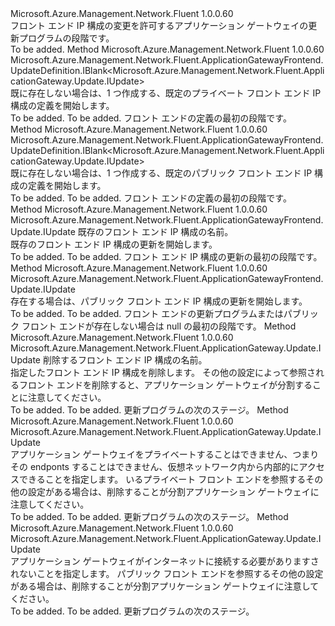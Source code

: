 <Type Name="IWithFrontend" FullName="Microsoft.Azure.Management.Network.Fluent.ApplicationGateway.Update.IWithFrontend">
  <TypeSignature Language="C#" Value="public interface IWithFrontend" />
  <TypeSignature Language="ILAsm" Value=".class public interface auto ansi abstract IWithFrontend" />
  <TypeSignature Language="DocId" Value="T:Microsoft.Azure.Management.Network.Fluent.ApplicationGateway.Update.IWithFrontend" />
  <TypeSignature Language="VB.NET" Value="Public Interface IWithFrontend" />
  <TypeSignature Language="F#" Value="type IWithFrontend = interface" />
  <AssemblyInfo>
    <AssemblyName>Microsoft.Azure.Management.Network.Fluent</AssemblyName>
    <AssemblyVersion>1.0.0.60</AssemblyVersion>
  </AssemblyInfo>
  <Interfaces />
  <Docs>
    <summary>
            フロント エンド IP 構成の変更を許可するアプリケーション ゲートウェイの更新プログラムの段階です。
            </summary>
    <remarks>To be added.</remarks>
  </Docs>
  <Members>
    <Member MemberName="DefinePrivateFrontend">
      <MemberSignature Language="C#" Value="public Microsoft.Azure.Management.Network.Fluent.ApplicationGatewayFrontend.UpdateDefinition.IBlank&lt;Microsoft.Azure.Management.Network.Fluent.ApplicationGateway.Update.IUpdate&gt; DefinePrivateFrontend ();" />
      <MemberSignature Language="ILAsm" Value=".method public hidebysig newslot virtual instance class Microsoft.Azure.Management.Network.Fluent.ApplicationGatewayFrontend.UpdateDefinition.IBlank`1&lt;class Microsoft.Azure.Management.Network.Fluent.ApplicationGateway.Update.IUpdate&gt; DefinePrivateFrontend() cil managed" />
      <MemberSignature Language="DocId" Value="M:Microsoft.Azure.Management.Network.Fluent.ApplicationGateway.Update.IWithFrontend.DefinePrivateFrontend" />
      <MemberSignature Language="VB.NET" Value="Public Function DefinePrivateFrontend () As IBlank(Of IUpdate)" />
      <MemberSignature Language="F#" Value="abstract member DefinePrivateFrontend : unit -&gt; Microsoft.Azure.Management.Network.Fluent.ApplicationGatewayFrontend.UpdateDefinition.IBlank&lt;Microsoft.Azure.Management.Network.Fluent.ApplicationGateway.Update.IUpdate&gt;" Usage="iWithFrontend.DefinePrivateFrontend " />
      <MemberType>Method</MemberType>
      <AssemblyInfo>
        <AssemblyName>Microsoft.Azure.Management.Network.Fluent</AssemblyName>
        <AssemblyVersion>1.0.0.60</AssemblyVersion>
      </AssemblyInfo>
      <ReturnValue>
        <ReturnType>Microsoft.Azure.Management.Network.Fluent.ApplicationGatewayFrontend.UpdateDefinition.IBlank&lt;Microsoft.Azure.Management.Network.Fluent.ApplicationGateway.Update.IUpdate&gt;</ReturnType>
      </ReturnValue>
      <Parameters />
      <Docs>
        <summary>
            既に存在しない場合は、1 つ作成する、既定のプライベート フロント エンド IP 構成の定義を開始します。
            </summary>
        <returns>To be added.</returns>
        <remarks>To be added.</remarks>
        <return>フロント エンドの定義の最初の段階です。</return>
      </Docs>
    </Member>
    <Member MemberName="DefinePublicFrontend">
      <MemberSignature Language="C#" Value="public Microsoft.Azure.Management.Network.Fluent.ApplicationGatewayFrontend.UpdateDefinition.IBlank&lt;Microsoft.Azure.Management.Network.Fluent.ApplicationGateway.Update.IUpdate&gt; DefinePublicFrontend ();" />
      <MemberSignature Language="ILAsm" Value=".method public hidebysig newslot virtual instance class Microsoft.Azure.Management.Network.Fluent.ApplicationGatewayFrontend.UpdateDefinition.IBlank`1&lt;class Microsoft.Azure.Management.Network.Fluent.ApplicationGateway.Update.IUpdate&gt; DefinePublicFrontend() cil managed" />
      <MemberSignature Language="DocId" Value="M:Microsoft.Azure.Management.Network.Fluent.ApplicationGateway.Update.IWithFrontend.DefinePublicFrontend" />
      <MemberSignature Language="VB.NET" Value="Public Function DefinePublicFrontend () As IBlank(Of IUpdate)" />
      <MemberSignature Language="F#" Value="abstract member DefinePublicFrontend : unit -&gt; Microsoft.Azure.Management.Network.Fluent.ApplicationGatewayFrontend.UpdateDefinition.IBlank&lt;Microsoft.Azure.Management.Network.Fluent.ApplicationGateway.Update.IUpdate&gt;" Usage="iWithFrontend.DefinePublicFrontend " />
      <MemberType>Method</MemberType>
      <AssemblyInfo>
        <AssemblyName>Microsoft.Azure.Management.Network.Fluent</AssemblyName>
        <AssemblyVersion>1.0.0.60</AssemblyVersion>
      </AssemblyInfo>
      <ReturnValue>
        <ReturnType>Microsoft.Azure.Management.Network.Fluent.ApplicationGatewayFrontend.UpdateDefinition.IBlank&lt;Microsoft.Azure.Management.Network.Fluent.ApplicationGateway.Update.IUpdate&gt;</ReturnType>
      </ReturnValue>
      <Parameters />
      <Docs>
        <summary>
            既に存在しない場合は、1 つ作成する、既定のパブリック フロント エンド IP 構成の定義を開始します。
            </summary>
        <returns>To be added.</returns>
        <remarks>To be added.</remarks>
        <return>フロント エンドの定義の最初の段階です。</return>
      </Docs>
    </Member>
    <Member MemberName="UpdateFrontend">
      <MemberSignature Language="C#" Value="public Microsoft.Azure.Management.Network.Fluent.ApplicationGatewayFrontend.Update.IUpdate UpdateFrontend (string frontendName);" />
      <MemberSignature Language="ILAsm" Value=".method public hidebysig newslot virtual instance class Microsoft.Azure.Management.Network.Fluent.ApplicationGatewayFrontend.Update.IUpdate UpdateFrontend(string frontendName) cil managed" />
      <MemberSignature Language="DocId" Value="M:Microsoft.Azure.Management.Network.Fluent.ApplicationGateway.Update.IWithFrontend.UpdateFrontend(System.String)" />
      <MemberSignature Language="VB.NET" Value="Public Function UpdateFrontend (frontendName As String) As IUpdate" />
      <MemberSignature Language="F#" Value="abstract member UpdateFrontend : string -&gt; Microsoft.Azure.Management.Network.Fluent.ApplicationGatewayFrontend.Update.IUpdate" Usage="iWithFrontend.UpdateFrontend frontendName" />
      <MemberType>Method</MemberType>
      <AssemblyInfo>
        <AssemblyName>Microsoft.Azure.Management.Network.Fluent</AssemblyName>
        <AssemblyVersion>1.0.0.60</AssemblyVersion>
      </AssemblyInfo>
      <ReturnValue>
        <ReturnType>Microsoft.Azure.Management.Network.Fluent.ApplicationGatewayFrontend.Update.IUpdate</ReturnType>
      </ReturnValue>
      <Parameters>
        <Parameter Name="frontendName" Type="System.String" />
      </Parameters>
      <Docs>
        <param name="frontendName">既存のフロント エンド IP 構成の名前。</param>
        <summary>
            既存のフロント エンド IP 構成の更新を開始します。
            </summary>
        <returns>To be added.</returns>
        <remarks>To be added.</remarks>
        <return>フロント エンド IP 構成の更新の最初の段階です。</return>
      </Docs>
    </Member>
    <Member MemberName="UpdatePublicFrontend">
      <MemberSignature Language="C#" Value="public Microsoft.Azure.Management.Network.Fluent.ApplicationGatewayFrontend.Update.IUpdate UpdatePublicFrontend ();" />
      <MemberSignature Language="ILAsm" Value=".method public hidebysig newslot virtual instance class Microsoft.Azure.Management.Network.Fluent.ApplicationGatewayFrontend.Update.IUpdate UpdatePublicFrontend() cil managed" />
      <MemberSignature Language="DocId" Value="M:Microsoft.Azure.Management.Network.Fluent.ApplicationGateway.Update.IWithFrontend.UpdatePublicFrontend" />
      <MemberSignature Language="VB.NET" Value="Public Function UpdatePublicFrontend () As IUpdate" />
      <MemberSignature Language="F#" Value="abstract member UpdatePublicFrontend : unit -&gt; Microsoft.Azure.Management.Network.Fluent.ApplicationGatewayFrontend.Update.IUpdate" Usage="iWithFrontend.UpdatePublicFrontend " />
      <MemberType>Method</MemberType>
      <AssemblyInfo>
        <AssemblyName>Microsoft.Azure.Management.Network.Fluent</AssemblyName>
        <AssemblyVersion>1.0.0.60</AssemblyVersion>
      </AssemblyInfo>
      <ReturnValue>
        <ReturnType>Microsoft.Azure.Management.Network.Fluent.ApplicationGatewayFrontend.Update.IUpdate</ReturnType>
      </ReturnValue>
      <Parameters />
      <Docs>
        <summary>
            存在する場合は、パブリック フロント エンド IP 構成の更新を開始します。
            </summary>
        <returns>To be added.</returns>
        <remarks>To be added.</remarks>
        <return>フロント エンドの更新プログラムまたはパブリック フロント エンドが存在しない場合は null の最初の段階です。</return>
      </Docs>
    </Member>
    <Member MemberName="WithoutFrontend">
      <MemberSignature Language="C#" Value="public Microsoft.Azure.Management.Network.Fluent.ApplicationGateway.Update.IUpdate WithoutFrontend (string frontendName);" />
      <MemberSignature Language="ILAsm" Value=".method public hidebysig newslot virtual instance class Microsoft.Azure.Management.Network.Fluent.ApplicationGateway.Update.IUpdate WithoutFrontend(string frontendName) cil managed" />
      <MemberSignature Language="DocId" Value="M:Microsoft.Azure.Management.Network.Fluent.ApplicationGateway.Update.IWithFrontend.WithoutFrontend(System.String)" />
      <MemberSignature Language="VB.NET" Value="Public Function WithoutFrontend (frontendName As String) As IUpdate" />
      <MemberSignature Language="F#" Value="abstract member WithoutFrontend : string -&gt; Microsoft.Azure.Management.Network.Fluent.ApplicationGateway.Update.IUpdate" Usage="iWithFrontend.WithoutFrontend frontendName" />
      <MemberType>Method</MemberType>
      <AssemblyInfo>
        <AssemblyName>Microsoft.Azure.Management.Network.Fluent</AssemblyName>
        <AssemblyVersion>1.0.0.60</AssemblyVersion>
      </AssemblyInfo>
      <ReturnValue>
        <ReturnType>Microsoft.Azure.Management.Network.Fluent.ApplicationGateway.Update.IUpdate</ReturnType>
      </ReturnValue>
      <Parameters>
        <Parameter Name="frontendName" Type="System.String" />
      </Parameters>
      <Docs>
        <param name="frontendName">削除するフロント エンド IP 構成の名前。</param>
        <summary>
            指定したフロント エンド IP 構成を削除します。
            その他の設定によって参照されるフロント エンドを削除すると、アプリケーション ゲートウェイが分割することに注意してください。
            </summary>
        <returns>To be added.</returns>
        <remarks>To be added.</remarks>
        <return>更新プログラムの次のステージ。</return>
      </Docs>
    </Member>
    <Member MemberName="WithoutPrivateFrontend">
      <MemberSignature Language="C#" Value="public Microsoft.Azure.Management.Network.Fluent.ApplicationGateway.Update.IUpdate WithoutPrivateFrontend ();" />
      <MemberSignature Language="ILAsm" Value=".method public hidebysig newslot virtual instance class Microsoft.Azure.Management.Network.Fluent.ApplicationGateway.Update.IUpdate WithoutPrivateFrontend() cil managed" />
      <MemberSignature Language="DocId" Value="M:Microsoft.Azure.Management.Network.Fluent.ApplicationGateway.Update.IWithFrontend.WithoutPrivateFrontend" />
      <MemberSignature Language="VB.NET" Value="Public Function WithoutPrivateFrontend () As IUpdate" />
      <MemberSignature Language="F#" Value="abstract member WithoutPrivateFrontend : unit -&gt; Microsoft.Azure.Management.Network.Fluent.ApplicationGateway.Update.IUpdate" Usage="iWithFrontend.WithoutPrivateFrontend " />
      <MemberType>Method</MemberType>
      <AssemblyInfo>
        <AssemblyName>Microsoft.Azure.Management.Network.Fluent</AssemblyName>
        <AssemblyVersion>1.0.0.60</AssemblyVersion>
      </AssemblyInfo>
      <ReturnValue>
        <ReturnType>Microsoft.Azure.Management.Network.Fluent.ApplicationGateway.Update.IUpdate</ReturnType>
      </ReturnValue>
      <Parameters />
      <Docs>
        <summary>
            アプリケーション ゲートウェイをプライベートすることはできません、つまりその endponts することはできません、仮想ネットワーク内から内部的にアクセスできることを指定します。
            いるプライベート フロント エンドを参照するその他の設定がある場合は、削除することが分割アプリケーション ゲートウェイに注意してください。
            </summary>
        <returns>To be added.</returns>
        <remarks>To be added.</remarks>
        <return>更新プログラムの次のステージ。</return>
      </Docs>
    </Member>
    <Member MemberName="WithoutPublicFrontend">
      <MemberSignature Language="C#" Value="public Microsoft.Azure.Management.Network.Fluent.ApplicationGateway.Update.IUpdate WithoutPublicFrontend ();" />
      <MemberSignature Language="ILAsm" Value=".method public hidebysig newslot virtual instance class Microsoft.Azure.Management.Network.Fluent.ApplicationGateway.Update.IUpdate WithoutPublicFrontend() cil managed" />
      <MemberSignature Language="DocId" Value="M:Microsoft.Azure.Management.Network.Fluent.ApplicationGateway.Update.IWithFrontend.WithoutPublicFrontend" />
      <MemberSignature Language="VB.NET" Value="Public Function WithoutPublicFrontend () As IUpdate" />
      <MemberSignature Language="F#" Value="abstract member WithoutPublicFrontend : unit -&gt; Microsoft.Azure.Management.Network.Fluent.ApplicationGateway.Update.IUpdate" Usage="iWithFrontend.WithoutPublicFrontend " />
      <MemberType>Method</MemberType>
      <AssemblyInfo>
        <AssemblyName>Microsoft.Azure.Management.Network.Fluent</AssemblyName>
        <AssemblyVersion>1.0.0.60</AssemblyVersion>
      </AssemblyInfo>
      <ReturnValue>
        <ReturnType>Microsoft.Azure.Management.Network.Fluent.ApplicationGateway.Update.IUpdate</ReturnType>
      </ReturnValue>
      <Parameters />
      <Docs>
        <summary>
            アプリケーション ゲートウェイがインターネットに接続する必要がありますされないことを指定します。
            パブリック フロント エンドを参照するその他の設定がある場合は、削除することが分割アプリケーション ゲートウェイに注意してください。
            </summary>
        <returns>To be added.</returns>
        <remarks>To be added.</remarks>
        <return>更新プログラムの次のステージ。</return>
      </Docs>
    </Member>
  </Members>
</Type>